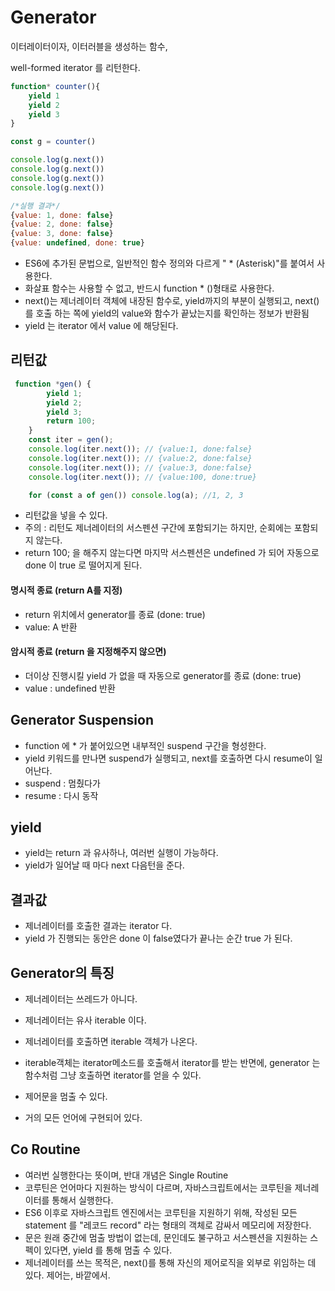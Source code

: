 # Generator

이터레이터이자, 이터러블을 생성하는 함수, 

well-formed iterator 를 리턴한다. 

```javascript
function* counter(){
    yield 1
    yield 2
    yield 3    
}

const g = counter()

console.log(g.next())
console.log(g.next())
console.log(g.next())
console.log(g.next())

/*실행 결과*/
{value: 1, done: false}
{value: 2, done: false}
{value: 3, done: false}
{value: undefined, done: true}
```

- ES6에 추가된 문법으로, 일반적인 함수 정의와 다르게 " * (Asterisk)"를 붙여서 사용한다. 
- 화살표 함수는 사용할 수 없고, 반드시 function * ()형태로 사용한다.
- next()는 제너레이터 객체에 내장된 함수로, yield까지의 부분이 실행되고,  next()를 호출 하는 쪽에 yield의 value와  함수가 끝났는지를 확인하는 정보가 반환됨
- yield 는 iterator 에서 value 에 해당된다.



## 리턴값

```javascript
 function *gen() {
        yield 1;
        yield 2;
        yield 3;
        return 100;
    }
    const iter = gen();
    console.log(iter.next()); // {value:1, done:false}
    console.log(iter.next()); // {value:2, done:false}
    console.log(iter.next()); // {value:3, done:false}
    console.log(iter.next()); // {value:100, done:true}

    for (const a of gen()) console.log(a); //1, 2, 3
```

- 리턴값을 넣을 수 있다. 
- 주의 : 리턴도 제너레이터의 서스펜션 구간에 포함되기는 하지만, 순회에는 포함되지 않는다. 
-  return 100; 을 해주지 않는다면 마지막 서스펜션은 undefined 가 되어 자동으로 done 이 true 로 떨어지게 된다. 



#### 명시적 종료  (return A를 지정)

- return 위치에서 generator를 종료 (done: true)
- value: A 반환



#### 암시적 종료 (return 을 지정해주지 않으면)

- 더이상 진행시킬 yield 가 없을 때 자동으로 generator를 종료 (done: true)
- value : undefined 반환



## Generator Suspension

- function 에 * 가 붙어있으면 내부적인 suspend 구간을 형성한다.
- yield 키워드를 만나면 suspend가 실행되고, next를 호출하면 다시 resume이 일어난다.
- suspend : 멈췄다가 
- resume : 다시 동작



## yield

- yield는 return 과 유사하나, 여러번 실행이 가능하다. 
- yield가 일어날 때 마다 next 다음턴을 준다.



## 결과값

- 제너레이터를 호출한 결과는 iterator 다. 
- yield 가 진행되는 동안은 done 이 false였다가 끝나는 순간 true 가 된다.



## Generator의 특징

- 제너레이터는 쓰레드가 아니다. 
- 제너레이터는 유사 iterable 이다.
- 제너레이터를 호출하면 iterable 객체가 나온다.

- iterable객체는 iterator메소드를 호출해서 iterator를 받는 반면에, 
  generator 는 함수처럼 그냥 호출하면 iterator를 얻을 수 있다.

- 제어문을 멈출 수 있다.

- 거의 모든 언어에 구현되어 있다. 



## Co Routine

- 여러번 실행한다는 뜻이며, 반대 개념은 Single Routine
- 코루틴은 언어마다 지원하는 방식이 다르며, 자바스크립트에서는 코루틴을 제너레이터를 통해서 실행한다.
- ES6 이후로 자바스크립트 엔진에서는 코루틴을 지원하기 위해, 작성된 모든 statement 를 "레코드 record" 라는 형태의 객체로 감싸서 메모리에 저장한다. 
- 문은 원래 중간에 멈출 방법이 없는데, 문인데도 불구하고 서스펜션을 지원하는 스펙이 있다면, yield 를 통해 멈출 수 있다.
- 제너레이터를 쓰는 목적은, next()를 통해 자신의 제어로직을 외부로 위임하는 데 있다.  제어는, 바깥에서.
